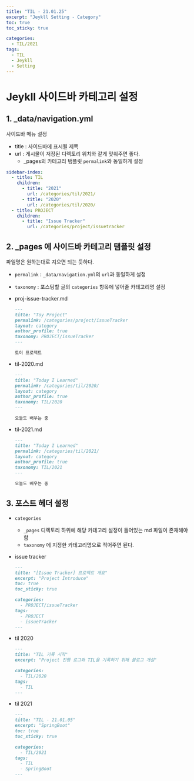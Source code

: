 ```yaml
---
title: "TIL - 21.01.25"
excerpt: "Jeykll Setting - Category"
toc: true
toc_sticky: true

categories:
  - TIL/2021
tags:
  - TIL
  - Jeykll
  - Setting
---
```




# Jeykll 사이드바 카테고리 설정

## 1. _data/navigation.yml

사이드바 메뉴 설정

* title : 사이드바에 표시될 제목
* url : 게시물이 저장된 디렉토리 위치와 같게 맞춰주면 좋다.
  * _pages의 카테고리 탬플릿 `permalink`와 동일하게 설정

```yaml
sidebar-index:
  - title: TIL
    children:
      - title: "2021"
        url: /categories/til/2021/
      - title: "2020"
        url: /categories/til/2020/
  - title: PROJECT
    children:
      - title: "Issue Tracker"
        url: /categories/project/issuetracker
```



## 2. _pages 에 사이드바 카테고리 탬플릿 설정

파일명은 원하는대로 지으면 되는 듯하다.

* `permalink` : `_data/navigation.yml`의 `url`과 동일하게 설정
* `taxonomy` : 포스팅할 글의 `categories` 항목에 넣어줄 카테고리명 설정

* proj-issue-tracker.md

  ```markdown
  ---
  title: "Toy Project"
  permalink: /categories/project/issueTracker
  layout: category
  author_profile: true
  taxonomy: PROJECT/issueTracker
  ---
  
  토이 프로젝트
  ```

* til-2020.md

  ```markdown
  ---
  title: "Today I Learned"
  permalink: /categories/til/2020/
  layout: category
  author_profile: true
  taxonomy: TIL/2020
  ---
  
  오늘도 배우는 중
  ```

* til-2021.md

  ```markdown
  ---
  title: "Today I Learned"
  permalink: /categories/til/2021/
  layout: category
  author_profile: true
  taxonomy: TIL/2021
  ---
  
  오늘도 배우는 중
  ```

  

## 3. 포스트 헤더 설정

* `categories`
  * `_pages` 디렉토리 하위에 해당 카테고리 설정이 들어있는 md 파일이 존재해야 함
  * `taxonomy` 에 지정한 카테고리명으로 적어주면 된다.

* issue tracker

  ```markdown
  ---
  title: "[Issue Tracker] 프로젝트 개요"
  excerpt: "Project Introduce"
  toc: true
  toc_sticky: true
  
  categories:
    - PROJECT/issueTracker
  tags:
    - PROJECT
    - issueTracker
  ---
  
  ```

* til 2020

  ```markdown
  ---
  title: "TIL 기록 시작"
  excerpt: "Project 진행 로그와 TIL을 기록하기 위해 블로그 개설"
  
  categories:
    - TIL/2020
  tags:
    - TIL
  ---
  ```

* til 2021

  ```markdown
  ---
  title: "TIL - 21.01.05"
  excerpt: "SpringBoot"
  toc: true
  toc_sticky: true
  
  categories:
    - TIL/2021
  tags:
    - TIL
    - SpringBoot
  ---
  ```

  

